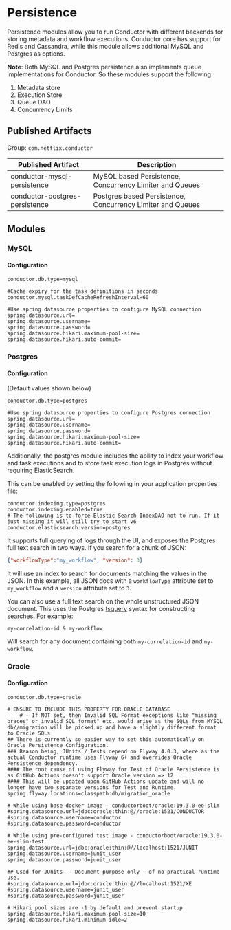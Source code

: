 # Persistence
Persistence modules allow you to run Conductor with different backends for storing metadata and workflow executions.
Conductor core has support for Redis and Cassandra, while this module allows additional MySQL and Postgres as options.

**Note**: Both MySQL and Postgres persistence also implements queue implementations for Conductor.  So these modules 
support the following:

1. Metadata store
2. Execution Store
3. Queue DAO
4. Concurrency Limits

## Published Artifacts

Group: `com.netflix.conductor`

| Published Artifact | Description |
| ----------- | ----------- | 
| conductor-mysql-persistence | MySQL based Persistence, Concurrency Limiter and Queues  |
| conductor-postgres-persistence | Postgres based Persistence, Concurrency Limiter and Queues  |

## Modules
### MySQL

#### Configuration

```properties
conductor.db.type=mysql

#Cache expiry for the task definitions in seconds
conductor.mysql.taskDefCacheRefreshInterval=60

#Use spring datasource properties to configure MySQL connection
spring.datasource.url=
spring.datasource.username=
spring.datasource.password=
spring.datasource.hikari.maximum-pool-size=
spring.datasource.hikari.auto-commit=
```

### Postgres

#### Configuration
(Default values shown below)

```properties
conductor.db.type=postgres

#Use spring datasource properties to configure Postgres connection
spring.datasource.url=
spring.datasource.username=
spring.datasource.password=
spring.datasource.hikari.maximum-pool-size=
spring.datasource.hikari.auto-commit=
```

Additionally, the postgres module includes the ability to index your workflow and task executions and to store task execution logs in Postgres without requiring ElasticSearch.

This can be enabled by setting the following in your application properties file:

```properties
conductor.indexing.type=postgres
conductor.indexing.enabled=true
# The following is to force Elastic Search IndexDAO not to run. If it just missing it will still try to start v6
conductor.elasticsearch.version=postgres
```

It supports full querying of logs through the UI, and exposes the Postgres full text search in two ways. If you search for a chunk of JSON:

```JSON
{"workflowType":"my_workflow", "version": 3}
```

It will use an index to search for documents matching the values in the JSON. In this example, all JSON docs with a `workflowType` attribute set to `my_workflow` and a `version` attribute set to `3`.

You can also use a full text search on the whole unstructured JSON document. This uses the Postgres [tsquery](https://www.postgresql.org/docs/11/datatype-textsearch.html#DATATYPE-TSQUERY) syntax for constructing searches. For example:

```
my-correlation-id & my-workflow
```

Will search for any document containing both `my-correlation-id` and `my-workflow`.


### Oracle 

#### Configuration

``` properties
conductor.db.type=oracle

# ENSURE TO INCLUDE THIS PROPERTY FOR ORACLE DATABASE 
	# - If NOT set, then Invalid SQL Format exceptions like "missing braces" or invalid SQL format" etc. would arise as the SQLs from MYSQL db//migration will be picked up and have a slightly different format to Oracle SQLs
## There is currently so easier way to set this automatically on Oracle Persistence Configuration.
### Reason being, JUnits / Tests depend on Flyway 4.0.3, where as the actual Conductor runtime uses Flyway 6+ and overrides Oracle Persistence dependency.
#### The root cause of using Flyway for Test of Oracle Persistence is as GitHub Actions doesn't support Oracle version => 12
#### This will be updated upon GitHub Actions update and will no longer have two separate versions for Test and Runtime.
spring.flyway.locations=classpath:db/migration_oracle

# While using base docker image - conductorboot/oracle:19.3.0-ee-slim
#spring.datasource.url=jdbc:oracle:thin:@//oracle:1521/CONDUCTOR
#spring.datasource.username=conductor
#spring.datasource.password=conductor

# While using pre-configured test image - conductorboot/oracle:19.3.0-ee-slim-test
spring.datasource.url=jdbc:oracle:thin:@//localhost:1521/JUNIT
spring.datasource.username=junit_user
spring.datasource.password=junit_user

## Used for JUnits -- Document purpose only - of no practical runtime use.
#spring.datasource.url=jdbc:oracle:thin:@//localhost:1521/XE
#spring.datasource.username=junit_user
#spring.datasource.password=junit_user

# Hikari pool sizes are -1 by default and prevent startup
spring.datasource.hikari.maximum-pool-size=10
spring.datasource.hikari.minimum-idle=2

```
